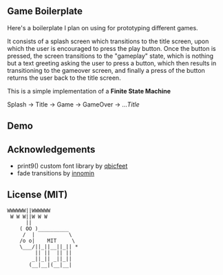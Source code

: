 ## Game Boilerplate

Here's a boilerplate I plan on using for prototyping different games.

It consists of a splash screen which transitions to the title screen, upon which the user is encouraged to press the play button.  Once the button is pressed, the screen transitions to the "gameplay" state, which is nothing but a text greeting asking the user to press a button, which then results in transitioning to the gameover screen, and finally a press of the button returns the user back to the title screen.

This is a simple implementation of a **Finite State Machine**

Splash -> Title -> Game -> GameOver -> *...Title*

## Demo

## Acknowledgements

* print9() custom font library by [qbicfeet](http://www.lexaloffle.com/bbs/?tid=27669)
* fade transitions by [innomin](http://www.lexaloffle.com/bbs/?tid=2467)

## License (MIT)

```
WWWWWW||WWWWWW
 W W W||W W W
      ||
    ( OO )__________
     /  |           \
    /o o|    MIT     \
    \___/||_||__||_|| *
         || ||  || ||
        _||_|| _||_||
       (__|__|(__|__|
```
